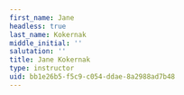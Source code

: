 ```yaml
---
first_name: Jane
headless: true
last_name: Kokernak
middle_initial: ''
salutation: ''
title: Jane Kokernak
type: instructor
uid: bb1e26b5-f5c9-c054-ddae-8a2988ad7b48
---
```

